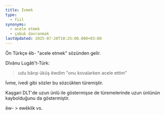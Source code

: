 ```yaml
---
title: İvmek
type:
  - fiil
synonyms:
  - acele etmek
  - çabuk davranmak
lastUpdated: 2025-07-20T10:25:00.000+03:00
---
```

Ön Türkçe ēb- "acele etmek" sözünden gelir.

Dîvânu Lugâti't-Türk:

> udu bârıp üküş ēwdim "onu kovalarken acele ettim"

İvme, ivedi gibi sözler bu sözcükten türemiştir.

Kaşgari DLT'de uzun ünlü ile göstermişse de türemelerinde uzun ünlünün kaybolduğunu da göstermiştir.

ēw- > ewēklik vs.
